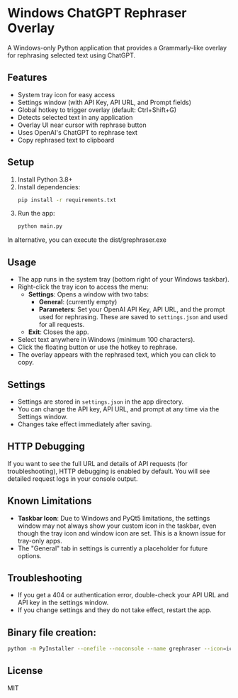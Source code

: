 # Windows ChatGPT Rephraser Overlay

A Windows-only Python application that provides a Grammarly-like overlay for rephrasing selected text using ChatGPT.

## Features
- System tray icon for easy access
- Settings window (with API Key, API URL, and Prompt fields)
- Global hotkey to trigger overlay (default: Ctrl+Shift+G)
- Detects selected text in any application
- Overlay UI near cursor with rephrase button
- Uses OpenAI's ChatGPT to rephrase text
- Copy rephrased text to clipboard

## Setup
1. Install Python 3.8+
2. Install dependencies:
   ```bash
   pip install -r requirements.txt
   ```
3. Run the app:
   ```bash
   python main.py
   ```

In alternative, you can execute the dist/grephraser.exe

## Usage
- The app runs in the system tray (bottom right of your Windows taskbar).
- Right-click the tray icon to access the menu:
  - **Settings**: Opens a window with two tabs:
    - **General**: (currently empty)
    - **Parameters**: Set your OpenAI API Key, API URL, and the prompt used for rephrasing. These are saved to `settings.json` and used for all requests.
  - **Exit**: Closes the app.
- Select text anywhere in Windows (minimum 100 characters).
- Click the floating button or use the hotkey to rephrase.
- The overlay appears with the rephrased text, which you can click to copy.

## Settings
- Settings are stored in `settings.json` in the app directory.
- You can change the API key, API URL, and prompt at any time via the Settings window.
- Changes take effect immediately after saving.

## HTTP Debugging
If you want to see the full URL and details of API requests (for troubleshooting), HTTP debugging is enabled by default. You will see detailed request logs in your console output.

## Known Limitations
- **Taskbar Icon**: Due to Windows and PyQt5 limitations, the settings window may not always show your custom icon in the taskbar, even though the tray icon and window icon are set. This is a known issue for tray-only apps.
- The "General" tab in settings is currently a placeholder for future options.

## Troubleshooting
- If you get a 404 or authentication error, double-check your API URL and API key in the settings window.
- If you change settings and they do not take effect, restart the app.

## Binary file creation:
```bash
python -m PyInstaller --onefile --noconsole --name grephraser --icon=icon.ico main.py
```

## License
MIT 